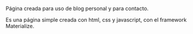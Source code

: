 Página creada para uso de blog personal y para contacto.

Es una página simple creada con html, css y javascript, con el framework Materialize.
